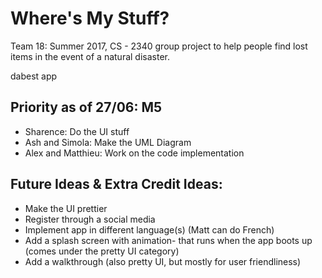 # Where's My Stuff?

Team 18: Summer 2017, CS - 2340 group project to help people find lost items in the event of a natural disaster.

dabest app

## Priority as of 27/06: M5
- Sharence: Do the UI stuff
- Ash and Simola: Make the UML Diagram
- Alex and Matthieu: Work on the code implementation


## Future Ideas & Extra Credit Ideas:
- Make the UI prettier
- Register through a social media
- Implement app in different language(s) (Matt can do French)
- Add a splash screen with animation- that runs when the app boots up (comes under the pretty UI category)
- Add a walkthrough (also pretty UI, but mostly for user friendliness)
